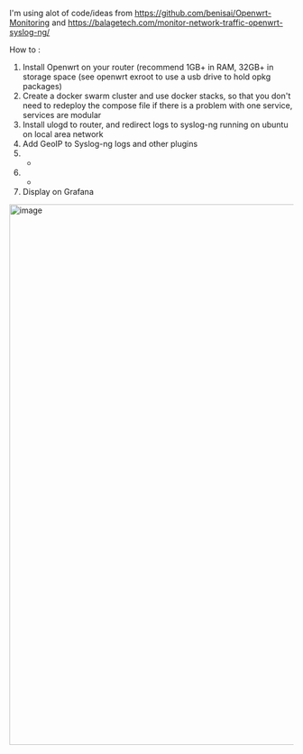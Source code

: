 I'm using alot of code/ideas from https://github.com/benisai/Openwrt-Monitoring and https://balagetech.com/monitor-network-traffic-openwrt-syslog-ng/

How to :
1) Install Openwrt on your router (recommend 1GB+ in RAM, 32GB+ in storage space (see openwrt exroot to use a usb drive to hold opkg packages)
2) Create a docker swarm cluster and use docker stacks, so that you don't need to redeploy the compose file if there is a problem with one service, services are modular
3) Install ulogd to router, and redirect logs to syslog-ng running on ubuntu on local area network
4) Add GeoIP to Syslog-ng logs and other plugins
5) -
6) -
7) Display on Grafana

<img width="959" alt="image" src="https://github.com/akademsubotnik/router-project/assets/44036625/33aa576a-f37a-477b-8f7b-58ad7409f903">
